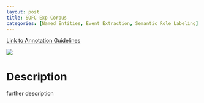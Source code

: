 ```yaml
---
layout: post
title: SOFC-Exp Corpus
categories: [Named Entities, Event Extraction, Semantic Role Labeling]
---
```


<!--- Main URL: add exactly one link here, replacing only the URL --->
[Link to Annotation Guidelines](https://github.com/boschresearch/sofc-exp_textmining_resources)

<!-- Teaser image, delete next line if none -->
![](http://sigann.github.io/guido/images/sofc-exp-corpus.png)

<!-- Description -->
# Description
further description
